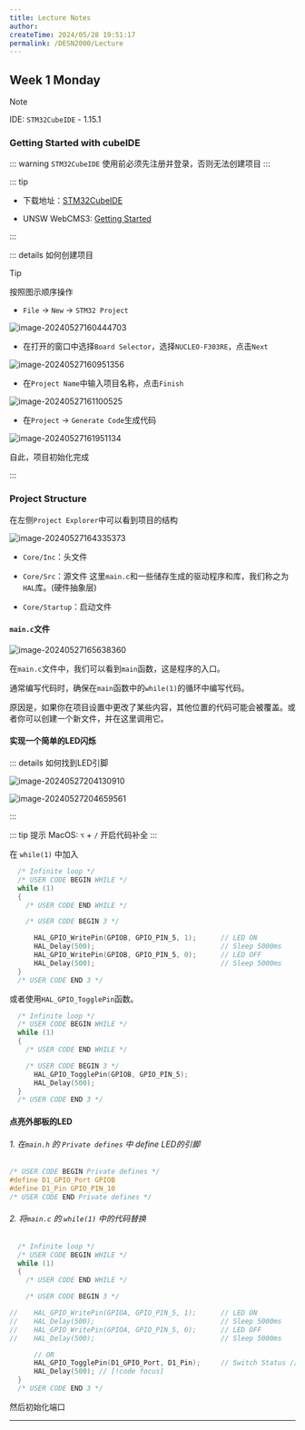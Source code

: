```yaml
---
title: Lecture Notes
author:
createTime: 2024/05/28 19:51:17
permalink: /DESN2000/Lecture
---
```


## Week 1 Monday

> [!NOTE]
> IDE: `STM32CubeIDE` - 1.15.1

### Getting Started with cubeIDE

::: warning
`STM32CubeIDE` 使用前必须先注册并登录，否则无法创建项目
:::

::: tip
* 下载地址：[STM32CubeIDE](https://www.st.com/en/development-tools/stm32cubeide.html#get-software)

* UNSW WebCMS3: [Getting Started](https://webcms3.cse.unsw.edu.au/files/12a63b255ed3a3ea67875e4b90eeedc6484d05e47d52f8735f78d4313c9761aa)

:::

::: details 如何创建项目

> [!TIP]
> 按照图示顺序操作

* `File` → `New` → `STM32 Project`

![image-20240527160444703](./img/image-20240527160444703.png)

* 在打开的窗口中选择`Board Selector`，选择`NUCLEO-F303RE`，点击`Next`

![image-20240527160951356](./img/image-20240527160951356.png)

* 在`Project Name`中输入项目名称，点击`Finish`

![image-20240527161100525](./img/image-20240527161100525.png)

* 在`Project` → `Generate Code`生成代码

![image-20240527161951134](./img/image-20240527161951134.png)

自此，项目初始化完成

:::

### Project Structure

 在左侧`Project Explorer`中可以看到项目的结构

![image-20240527164335373](img/image-20240527164335373.png)

* `Core/Inc`：头文件

* `Core/Src`：源文件
 这里`main.c`和一些储存生成的驱动程序和库，我们称之为`HAL`库。(硬件抽象层)

* `Core/Startup`：启动文件

#### `main.c`文件

![image-20240527165638360](img/image-20240527165638360.png)

在`main.c`文件中，我们可以看到`main`函数，这是程序的入口。

通常编写代码时，确保在`main`函数中的`while(1)`的循环中编写代码。

原因是，如果你在项目设置中更改了某些内容，其他位置的代码可能会被覆盖。或者你可以创建一个新文件，并在这里调用它。

#### 实现一个简单的LED闪烁

::: details 如何找到LED引脚

![image-20240527204130910](img/image-20240527204130910.png)

![image-20240527204659561](img/image-20240527204659561.png)

:::

::: tip 提示
MacOS: `⌥` + `/` 开启代码补全
:::


在 `while(1)` 中加入

```c
  /* Infinite loop */
  /* USER CODE BEGIN WHILE */
  while (1)
  {
    /* USER CODE END WHILE */

    /* USER CODE BEGIN 3 */

	  HAL_GPIO_WritePin(GPIOB, GPIO_PIN_5, 1);		// LED ON
	  HAL_Delay(500);								// Sleep 5000ms
	  HAL_GPIO_WritePin(GPIOB, GPIO_PIN_5, 0);		// LED OFF
	  HAL_Delay(500);								// Sleep 5000ms
  }
  /* USER CODE END 3 */
```

或者使用`HAL_GPIO_TogglePin`函数。

```c
  /* Infinite loop */
  /* USER CODE BEGIN WHILE */
  while (1)
  {
    /* USER CODE END WHILE */

    /* USER CODE BEGIN 3 */
      HAL_GPIO_TogglePin(GPIOB, GPIO_PIN_5);
      HAL_Delay(500);
  }
  /* USER CODE END 3 */
```

#### 点亮外部板的LED

###### 1. 在`main.h` 的 `Private defines` 中 define LED的引脚

```c
/* USER CODE BEGIN Private defines */
#define D1_GPIO_Port GPIOB
#define D1_Pin GPIO_PIN_10
/* USER CODE END Private defines */
```

###### 2. 将`main.c` 的 `while(1)` 中的代码替换

```c
  /* Infinite loop */
  /* USER CODE BEGIN WHILE */
  while (1)
  {
    /* USER CODE END WHILE */

    /* USER CODE BEGIN 3 */

//	  HAL_GPIO_WritePin(GPIOA, GPIO_PIN_5, 1);		// LED ON
//	  HAL_Delay(500);								// Sleep 5000ms
//	  HAL_GPIO_WritePin(GPIOA, GPIO_PIN_5, 0);		// LED OFF
//	  HAL_Delay(500);								// Sleep 5000ms

	  // OR
	  HAL_GPIO_TogglePin(D1_GPIO_Port, D1_Pin);		// Switch Status // [!code focus]
	  HAL_Delay(500); // [!code focus]
  }
  /* USER CODE END 3 */
```


然后初始化端口

---